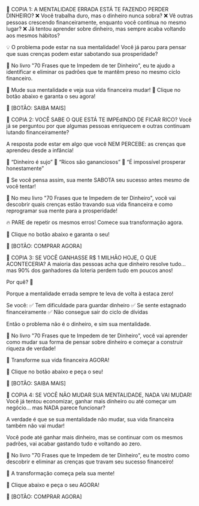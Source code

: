 📢 COPIA 1: A MENTALIDADE ERRADA ESTÁ TE FAZENDO PERDER DINHEIRO?
❌ Você trabalha duro, mas o dinheiro nunca sobra?
❌ Vê outras pessoas crescendo financeiramente, enquanto você continua no mesmo lugar?
❌ Já tentou aprender sobre dinheiro, mas sempre acaba voltando aos mesmos hábitos?

💡 O problema pode estar na sua mentalidade! Você já parou para pensar que suas crenças podem estar sabotando sua prosperidade?

📖 No livro "70 Frases que te Impedem de ter Dinheiro", eu te ajudo a identificar e eliminar os padrões que te mantêm preso no mesmo ciclo financeiro.

🚀 Mude sua mentalidade e veja sua vida financeira mudar!
🛒 Clique no botão abaixo e garanta o seu agora!

🔻 [BOTÃO: SAIBA MAIS]

📢 COPIA 2: VOCÊ SABE O QUE ESTÁ TE IMPEdINDO DE FICAR RICO?
Você já se perguntou por que algumas pessoas enriquecem e outras continuam lutando financeiramente?

A resposta pode estar em algo que você NEM PERCEBE: as crenças que aprendeu desde a infância!

🧠 “Dinheiro é sujo”
🧠 “Ricos são gananciosos”
🧠 “É impossível prosperar honestamente”

🚫 Se você pensa assim, sua mente SABOTA seu sucesso antes mesmo de você tentar!

📖 No meu livro "70 Frases que te Impedem de ter Dinheiro", você vai descobrir quais crenças estão travando sua vida financeira e como reprogramar sua mente para a prosperidade!

🔥 PARE de repetir os mesmos erros! Comece sua transformação agora.

🛒 Clique no botão abaixo e garanta o seu!

🔻 [BOTÃO: COMPRAR AGORA]

📢 COPIA 3: SE VOCÊ GANHASSE R$ 1 MILHÃO HOJE, O QUE ACONTECERIA?
A maioria das pessoas acha que dinheiro resolve tudo… mas 90% dos ganhadores da loteria perdem tudo em poucos anos!

Por quê? 🤔

Porque a mentalidade errada sempre te leva de volta à estaca zero!

Se você:
✅ Tem dificuldade para guardar dinheiro
✅ Se sente estagnado financeiramente
✅ Não consegue sair do ciclo de dívidas

Então o problema não é o dinheiro, e sim sua mentalidade.

📖 No livro "70 Frases que te Impedem de ter Dinheiro", você vai aprender como mudar sua forma de pensar sobre dinheiro e começar a construir riqueza de verdade!

🚀 Transforme sua vida financeira AGORA!

🛒 Clique no botão abaixo e peça o seu!

🔻 [BOTÃO: SAIBA MAIS]

📢 COPIA 4: SE VOCÊ NÃO MUDAR SUA MENTALIDADE, NADA VAI MUDAR!
Você já tentou economizar, ganhar mais dinheiro ou até começar um negócio… mas NADA parece funcionar?

A verdade é que se sua mentalidade não mudar, sua vida financeira também não vai mudar!

Você pode até ganhar mais dinheiro, mas se continuar com os mesmos padrões, vai acabar gastando tudo e voltando ao zero.

📖 No livro "70 Frases que te Impedem de ter Dinheiro", eu te mostro como descobrir e eliminar as crenças que travam seu sucesso financeiro!

🚀 A transformação começa pela sua mente!

🛒 Clique abaixo e peça o seu AGORA!

🔻 [BOTÃO: COMPRAR AGORA]

